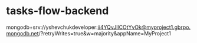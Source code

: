 # tasks-flow-backend

mongodb+srv://yshevchukdeveloper:ii4YQvJlICOtYvOk@myproject1.gbrpo.mongodb.net/?retryWrites=true&w=majority&appName=MyProject1